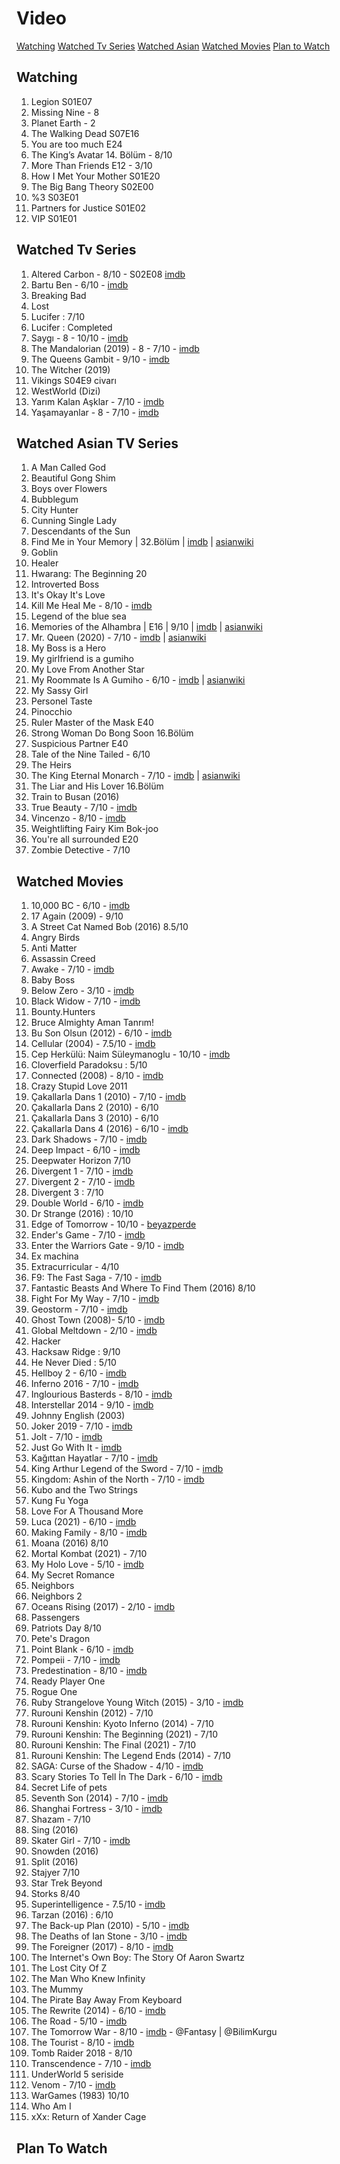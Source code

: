 # Video
[Watching](#watching)
[Watched Tv Series](#watched-tv-series)
[Watched Asian](#watched-asian-tv-series)
[Watched Movies](#watched-movies)
[Plan to Watch](#plan-to-watch)

## Watching
1. Legion S01E07
1. Missing Nine - 8
1. Planet Earth - 2
1. The Walking Dead S07E16
1. You are too much E24
1. The King’s Avatar 14. Bölüm - 8/10
1. More Than Friends E12 - 3/10
1. How I Met Your Mother S01E20
1. The Big Bang Theory S02E00
1. %3 S03E01
1. Partners for Justice S01E02
1. VIP S01E01

## Watched Tv Series
1. Altered Carbon - 8/10 - S02E08 [imdb](https://www.imdb.com/title/tt2261227/)
1. Bartu Ben - 6/10 - [imdb](https://www.imdb.com/title/tt9111010/)
1. Breaking Bad
1. Lost
1. Lucifer : 7/10
1. Lucifer : Completed
1. Saygı - 8 - 10/10 - [imdb](https://www.imdb.com/title/tt11450050/)
1. The Mandalorian (2019) - 8 - 7/10 - [imdb](https://www.imdb.com/title/tt8111088/)
1. The Queens Gambit - 9/10 - [imdb](https://www.imdb.com/title/tt10048342/)
1. The Witcher (2019)
1. Vikings S04E9 civarı
1. WestWorld (Dizi)
1. Yarım Kalan Aşklar - 7/10 - [imdb](https://www.imdb.com/title/tt12466076/)
1. Yaşamayanlar - 8 - 7/10 - [imdb](https://www.imdb.com/title/tt8063174/)
## Watched Asian TV Series
1. A Man Called God
1. Beautiful Gong Shim
1. Boys over Flowers
1. Bubblegum
1. City Hunter
1. Cunning Single Lady
1. Descendants of the Sun
1. Find Me in Your Memory | 32.Bölüm | [imdb](https://www.imdb.com/title/tt11885790/) | [asianwiki](http://asianwiki.com/Find_Me_in_Your_Memory)
1. Goblin
1. Healer
1. Hwarang: The Beginning 20
1. Introverted Boss
1. It's Okay It's Love
1. Kill Me Heal Me - 8/10 - [imdb](https://www.imdb.com/title/tt4339192/)
1. Legend of the blue sea
1. Memories of the Alhambra | E16 | 9/10 | [imdb](https://www.imdb.com/title/tt8236556/) | [asianwiki](http://asianwiki.com/Memories_of_the_Alhambra)
1. Mr. Queen (2020) - 7/10 - [imdb](https://www.imdb.com/title/tt13400006/) | [asianwiki](https://asianwiki.com/Mr._Queen)
1. My Boss is a Hero
1. My girlfriend is a gumiho
1. My Love From Another Star
1. My Roommate Is A Gumiho - 6/10 - [imdb](https://www.imdb.com/title/tt13777028/) | [asianwiki](https://asianwiki.com/My_Roommate_Is_A_Gumiho)
1. My Sassy Girl
1. Personel Taste
1. Pinocchio
1. Ruler Master of the Mask E40
1. Strong Woman Do Bong Soon 16.Bölüm
1. Suspicious Partner E40
1. Tale of the Nine Tailed - 6/10
1. The Heirs
1. The King Eternal Monarch - 7/10 - [imdb](https://www.imdb.com/title/tt11228748/) | [asianwiki](http://asianwiki.com/The_King:_Eternal_Monarch)
1. The Liar and His Lover 16.Bölüm
1. Train to Busan (2016)
1. True Beauty - 7/10 - [imdb](https://www.imdb.com/title/tt13274038/)
1. Vincenzo - 8/10 - [imdb](https://www.imdb.com/title/tt13433812/)
1. Weightlifting Fairy Kim Bok-joo
1. You're all surrounded E20
1. Zombie Detective - 7/10

## Watched Movies
1. 10,000 BC - 6/10 - [imdb](https://www.imdb.com/title/tt0443649/)
1. 17 Again (2009) - 9/10
1. A Street Cat Named Bob (2016)	8.5/10
1. Angry Birds
1. Anti Matter
1. Assassin Creed
1. Awake - 7/10 - [imdb](https://www.imdb.com/title/tt7584702/)
1. Baby Boss
1. Below Zero - 3/10 - [imdb](https://www.imdb.com/title/tt9845564/)
1. Black Widow - 7/10 - [imdb](https://www.imdb.com/title/tt3480822/)
1. Bounty.Hunters
1. Bruce Almighty Aman Tanrım!
1. Bu Son Olsun (2012) - 6/10 - [imdb](https://www.imdb.com/title/tt2145623/)
1. Cellular (2004) - 7.5/10 - [imdb](https://www.imdb.com/title/tt0337921/)
1. Cep Herkülü: Naim Süleymanoglu - 10/10 - [imdb](https://www.imdb.com/title/tt9500372/)
1. Cloverfield Paradoksu : 5/10
1. Connected (2008) - 8/10 - [imdb](https://www.imdb.com/title/tt1156506/)
1. Crazy Stupid Love 2011
1. Çakallarla Dans 1 (2010) - 7/10 - [imdb](https://www.imdb.com/title/tt1783423/)
1. Çakallarla Dans 2 (2010) - 6/10
1. Çakallarla Dans 3 (2010) - 6/10
1. Çakallarla Dans 4 (2016) - 6/10 - [imdb](https://www.youtube.com/watch?v=dkhcNoMNHA0)
1. Dark Shadows - 7/10 - [imdb](https://www.imdb.com/title/tt1077368/)
1. Deep Impact - 6/10 - [imdb](https://m.imdb.com/title/tt0120647/)
1. Deepwater Horizon 7/10
1. Divergent 1 - 7/10 - [imdb](https://www.imdb.com/title/tt1840309/?ref_=ttls_li_i)
1. Divergent 2 - 7/10 - [imdb](https://www.imdb.com/title/tt2908446/?ref_=ttls_li_i)
1. Divergent 3 : 7/10
1. Double World - 6/10 - [imdb](https://www.imdb.com/title/tt10508838/)
1. Dr Strange (2016) : 10/10
1. Edge of Tomorrow - 10/10 - [beyazperde](http://www.beyazperde.com/filmler/film-185030/)
1. Ender's Game - 7/10 - [imdb](https://www.imdb.com/title/tt1731141/)
1. Enter the Warriors Gate - 9/10 - [imdb](https://www.imdb.com/title/tt4652532/)
1. Ex machina
1. Extracurricular - 4/10
1. F9: The Fast Saga - 7/10 - [imdb](https://www.imdb.com/title/tt5433138/)
1. Fantastic Beasts And Where To Find Them (2016)	8/10
1. Fight For My Way - 7/10 - [imdb](https://www.imdb.com/title/tt6824234/)
1. Geostorm - 7/10 - [imdb](http://www.beyazperde.com/filmler/film-228321/)
1. Ghost Town (2008)- 5/10 - [imdb](https://www.imdb.com/title/tt0995039/)
1. Global Meltdown - 2/10 - [imdb](https://www.imdb.com/title/tt7108074/)
1. Hacker
1. Hacksaw Ridge : 9/10
1. He Never Died : 5/10
1. Hellboy 2 - 6/10 - [imdb](https://www.imdb.com/title/tt0411477/)
1. Inferno 2016 - 7/10 - [imdb](https://www.imdb.com/title/tt3062096/)
1. Inglourious Basterds - 8/10 - [imdb](https://m.imdb.com/title/tt0361748/)
1. Interstellar 2014 - 9/10 - [imdb](https://www.imdb.com/title/tt0816692/)
1. Johnny English (2003)
1. Joker 2019 - 7/10 - [imdb](https://www.imdb.com/title/tt7286456/)
1. Jolt - 7/10 - [imdb](https://www.imdb.com/title/tt10228134/)
1. Just Go With It - [imdb](https://m.imdb.com/title/tt1564367/)
1. Kağıttan Hayatlar - 7/10 - [imdb](https://www.imdb.com/title/tt13045890/)
1. King Arthur Legend of the Sword - 7/10 - [imdb](https://www.imdb.com/title/tt1972591/)
1. Kingdom: Ashin of the North - 7/10 - [imdb](https://www.imdb.com/title/tt13412252/)
1. Kubo and the Two Strings
1. Kung Fu Yoga
1. Love For A Thousand More
1. Luca (2021) - 6/10 - [imdb](https://www.imdb.com/title/tt12801262/)
1. Making Family - 8/10 - [imdb](https://www.imdb.com/title/tt6389310/)
1. Moana (2016)	8/10
1. Mortal Kombat (2021) - 7/10
1. My Holo Love - 5/10 - [imdb](https://www.imdb.com/title/tt11058644/)
1. My Secret Romance
1. Neighbors
1. Neighbors 2
1. Oceans Rising (2017) - 2/10 - [imdb](https://www.imdb.com/title/tt6215044/)
1. Passengers
1. Patriots Day 8/10
1. Pete's Dragon
1. Point Blank - 6/10 - [imdb](https://www.imdb.com/title/tt02499472/)
1. Pompeii - 7/10 - [imdb](https://www.imdb.com/title/tt1921064/)
1. Predestination - 8/10 - [imdb](https://www.imdb.com/title/tt2397535/)
1. Ready Player One
1. Rogue One 
1. Ruby Strangelove Young Witch (2015) - 3/10 - [imdb](https://www.imdb.com/title/tt3813920/)
1. Rurouni Kenshin (2012) - 7/10
1. Rurouni Kenshin: Kyoto Inferno (2014) - 7/10
1. Rurouni Kenshin: The Beginning (2021) - 7/10
1. Rurouni Kenshin: The Final (2021) - 7/10
1. Rurouni Kenshin: The Legend Ends (2014) - 7/10
1. SAGA: Curse of the Shadow - 4/10 - [imdb](https://www.imdb.com/title/tt2250234/)
1. Scary Stories To Tell İn The Dark - 6/10 - [imdb](https://www.imdb.com/title/tt3387520/)
1. Secret Life of pets
1. Seventh Son (2014) - 7/10 - [imdb](https://www.imdb.com/title/tt1121096/)
1. Shanghai Fortress - 3/10 - [imdb](https://www.imdb.com/title/tt6628322/)
1. Shazam - 7/10
1. Sing (2016)
1. Skater Girl - 7/10 - [imdb](https://www.imdb.com/title/tt6964940/)
1. Snowden (2016)
1. Split (2016)
1. Stajyer 7/10
1. Star Trek Beyond
1. Storks 8/40
1. Superintelligence - 7.5/10 - [imdb](https://www.imdb.com/title/tt7178640/)
1. Tarzan (2016) : 6/10
1. The Back-up Plan (2010) - 5/10 - [imdb](https://www.imdb.com/title/tt1212436/)
1. The Deaths of Ian Stone - 3/10 - [imdb](https://www.imdb.com/title/tt0810823/)
1. The Foreigner (2017) - 8/10 - [imdb](https://www.imdb.com/title/tt1615160/)
1. The Internet's Own Boy: The Story Of Aaron Swartz
1. The Lost City Of Z
1. The Man Who Knew Infinity
1. The Mummy
1. The Pirate Bay Away From Keyboard
1. The Rewrite (2014) - 6/10 - [imdb](https://www.imdb.com/title/tt2509850/)
1. The Road - 5/10 - [imdb](https://www.imdb.com/title/tt0898367/)
1. The Tomorrow War - 8/10 - [imdb](https://www.imdb.com/title/tt9777666/) - @Fantasy | @BilimKurgu
1. The Tourist - 8/10 - [imdb](https://www.imdb.com/title/tt1243957/)
1. Tomb Raider 2018 - 8/10
1. Transcendence - 7/10 - [imdb](https://www.imdb.com/title/tt2209764/)
1. UnderWorld 5 seriside
1. Venom - 7/10 - [imdb](https://www.imdb.com/title/tt1270797/)
1. WarGames (1983) 10/10
1. Who Am I
1. xXx: Return of Xander Cage

## Plan To Watch
